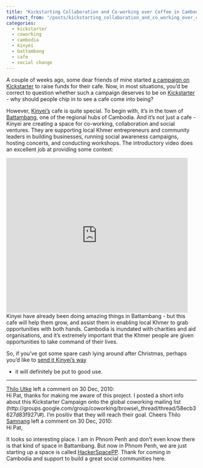 ```yaml
---
title: "Kickstarting Collaboration and Co-working over Coffee in Cambodia"
redirect_from: "/posts/kickstarting_collaboration_and_co_working_over_coffee_in_cambodia/"
categories:
  - kickstarter
  - coworking
  - cambodia
  - kinyei
  - battambang
  - cafe
  - social change
---
```

A couple of weeks ago, some dear friends of mine started [a campaign on
Kickstarter](http://www.kickstarter.com/projects/1472956791/coworking-collaboration-and-coffee-in-cambodia)
to raise funds for their cafe. Now, in most situations, you’d be correct
to question whether such a campaign deserves to be on
[Kickstarter](http://www.kickstarter.com) - why should people chip in to
see a cafe come into being?

However, [Kinyei’s](http://www.kinyei.org/) cafe is quite special. To
begin with, it’s in the town of
[Battambang](http://en.wikipedia.org/wiki/Battambang), one of the
regional hubs of Cambodia. And it’s not just a cafe - Kinyei are
creating a space for co-working, collaboration and social ventures. They
are supporting local Khmer entrepreneurs and community leaders in
building businesses, running social awareness campaigns, hosting
concerts, and conducting workshops. The introductory video does an
excellent job at providing some context:

<iframe frameborder="0" height="410px" src="http://www.kickstarter.com/projects/1472956791/coworking-collaboration-and-coffee-in-cambodia/widget/video.html" width="480px">
</iframe>
Kinyei have already been doing amazing things in Battambang - but this
cafe will help them grow, and assist them in enabling local Khmer to
grab opportunities with both hands. Cambodia is inundated with charities
and aid organisations, and it’s extremely important that the Khmer
people are given opportunities to take command of their lives.

So, if you’ve got some spare cash lying around after Christmas, perhaps
you’d like to [send it Kinyei’s
way](http://www.kickstarter.com/projects/1472956791/coworking-collaboration-and-coffee-in-cambodia)
- it will definitely be put to good use.

------------------------------------------------------------------------

<div class="comments">
<div class="comment-author">
<a href="http://co-up.de">Thilo Utke</a> left a comment on 30 Dec,
2010:</div>

<div class="comment" markdown="1">
Hi Pat,  
thanks for making me aware of this project. I posted a short info about
this Kickstarter Campaign onto the global coworking mailing list
(http://groups.google.com/group/coworking/browse\_thread/thread/58ecb3627d83f927\#).
I’m positiv that they will reach their goal. Cheers Thilo

</div>
<div class="comment-author">
<a href="http://wowkhmer.com">Samnang</a> left a comment on 30 Dec,
2010:</div>

<div class="comment" markdown="1">
Hi Pat,

It looks so interesting place. I am in Phnom Penh and don’t even know
there is that kind of space in Battambang. But now in Phnom Penh, we are
just starting up a space is called
[HackerSpacePP](http://hackerspacepp.org). Thank for coming in Cambodia
and support to build a great social communities here.

</div>
</div>

